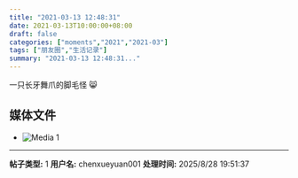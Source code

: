 ```yaml
---
title: "2021-03-13 12:48:31"
date: 2021-03-13T10:00:00+08:00
draft: false
categories: ["moments","2021","2021-03"]
tags: ["朋友圈","生活记录"]
summary: "2021-03-13 12:48:31..."
---
```


一只长牙舞爪的脚毛怪 😸

## 媒体文件

- ![Media 1](/Moments/photos/2021-03-13/202103131248310.jpg)

---

**帖子类型:** 1
**用户名:** chenxueyuan001
**处理时间:** 2025/8/28 19:51:37